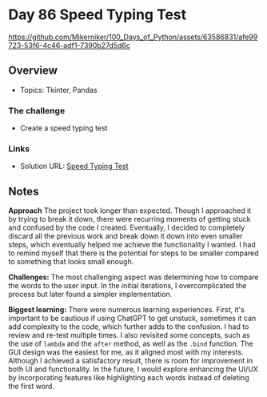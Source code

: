 # Day 86 Speed Typing Test

https://github.com/Mikerniker/100_Days_of_Python/assets/63586831/afe99723-53f6-4c46-adf1-7390b27d5d6c

## Overview

- Topics: Tkinter, Pandas

### The challenge

- Create a speed typing test

### Links

- Solution URL: [Speed Typing Test](https://github.com/Mikerniker/100_Days_of_Python/tree/main/Day86)

## Notes
**Approach**
The project took longer than expected. Though I approached it by trying to break it down, there were recurring moments of getting stuck and confused by the code I created. Eventually, I decided to completely discard all the previous work and break down it down into even smaller steps, which eventually helped me achieve the functionality I wanted. I had to remind myself that there is the potential for steps to be smaller compared to something that looks small enough.

**Challenges:** 
The most challenging aspect was determining how to compare the words to the user input. In the initial iterations, I overcomplicated the process but later found a simpler implementation.

**Biggest learning:**
There were numerous learning experiences. First, it's important to be cautious if using ChatGPT to get unstuck, sometimes it can add complexity to the code, which further adds to the confusion. I had to review and re-test multiple times. 
I also revisited some concepts, such as the use of ```lambda``` and the ```after``` method, as well as the ```.bind``` function.
The GUI design was the easiest for me, as it aligned most with my interests. Although I achieved a satisfactory result, there is room for improvement in both UI and functionality. In the future, I would explore enhancing the UI/UX by incorporating features like highlighting each words instead of deleting the first word.

